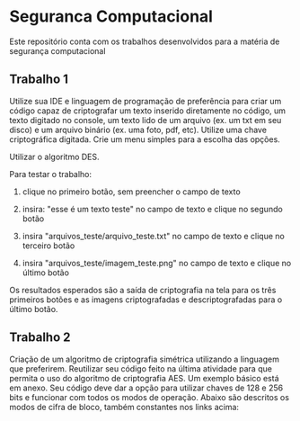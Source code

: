 # Seguranca Computacional

Este repositório conta com os trabalhos desenvolvidos para a matéria de segurança computacional

## Trabalho 1

Utilize sua IDE e linguagem de programação de preferência para criar um código capaz de criptografar um texto inserido diretamente no código, um texto digitado no console, um texto lido de um arquivo (ex. um txt em seu disco) e um arquivo binário (ex. uma foto, pdf, etc). Utilize uma chave criptográfica digitada. Crie um menu simples para a escolha das opções.

Utilizar o algoritmo DES.

Para testar o trabalho:

1. clique no primeiro botão, sem preencher o campo de texto

1. insira: "esse é um texto teste" no campo de texto e clique no segundo botão

1. insira "arquivos_teste/arquivo_teste.txt" no campo de texto e clique no terceiro botão

1. insira "arquivos_teste/imagem_teste.png" no campo de texto e clique no último botão

Os resultados esperados são a saída de criptografia na tela para os três primeiros botões e as imagens criptografadas e descriptografadas para o último botão.


## Trabalho 2

Criação de um algoritmo de criptografia simétrica utilizando a linguagem que preferirem.
Reutilizar seu código feito na última atividade para que permita o uso do algoritmo de criptografia AES. Um exemplo básico está em anexo.
Seu código deve dar a opção para utilizar chaves de 128 e 256 bits e funcionar com todos os modos de operação. Abaixo são descritos os modos de cifra de bloco, também constantes nos links acima:
